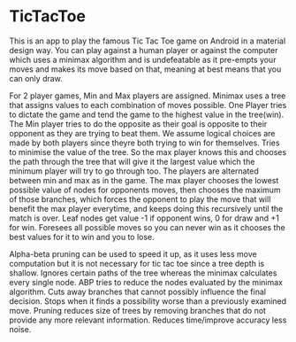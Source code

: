 # TicTacToe


This is an app to play the famous Tic Tac Toe game on Android in a material design way. You can play against a human player or against the computer which uses a minimax algorithm and is undefeatable as it pre-empts your moves and makes its move based on that, meaning at best means that you can only draw. 

For 2 player games, Min and Max players are assigned. Minimax uses a tree that assigns values to each combination of moves possible. One Player tries to dictate the game and tend the game to the highest value in the tree(win). The Min player tries to do the opposite as their goal is opposite to their opponent as they are trying to beat them. We assume logical choices are made by both players since theyre both trying to win for themselves. Tries to minimise the value of the tree. So the max player knows this and chooses the path through the tree that will give it the largest value which the minimum player will try to go through too. The players are alternated between min and max as in the game. The max player chooses the lowest possible value of nodes for opponents moves, then chooses the maximum of those branches, which forces the opponent to play the move that will benefit the max player everytime, and keeps doing this recursively until the match is over. Leaf nodes get value -1 if opponent wins, 0 for draw and +1 for win. Foresees all possible moves so you can never win as it chooses the best values for it to win and you to lose. 

Alpha-beta pruning can be used to speed it up, as it uses less move computation but it is not necessary for tic tac toe since a tree depth is shallow. Ignores certain paths of the tree whereas the minimax calculates every single node. ABP tries to reduce the nodes evaluated by the minimax algorithm. Cuts away branches that cannot possibly influence the final decision. Stops when it finds a possibility worse than a previously examined move. Pruning reduces size of trees by removing branches that do not provide any more relevant information. Reduces time/improve accuracy less noise. 
